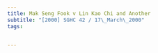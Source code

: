 ```yaml
---
title: Mak Seng Fook v Lin Kao Chi and Another 
subtitle: "[2000] SGHC 42 / 17\_March\_2000"
tags:


---
```


